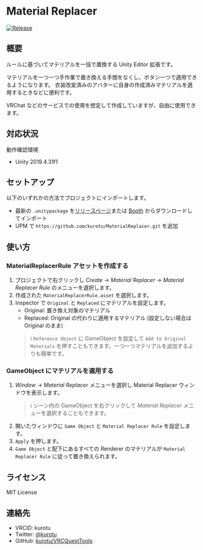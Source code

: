 # Material Replacer

<a href="https://github.com/kurotu/MaterialReplacer/releases/latest">
  <img alt="Release" src="https://img.shields.io/github/v/release/kurotu/MaterialReplacer">
</a>

## 概要

ルールに基づいてマテリアルを一括で置換する Unity Editor 拡張です。

マテリアルを一つ一つ手作業で置き換える手間をなくし、ボタン一つで適用できるようになります。
衣装改変済みのアバターに自身の作成済みマテリアルを適用するときなどに便利です。

VRChat などのサービスでの使用を想定して作成していますが、自由に使用できます。

## 対応状況

動作確認環境
- Unity 2019.4.31f1

## セットアップ

以下のいずれかの方法でプロジェクトにインポートします。

- 最新の `.unitypackage` を[リリースページ](https://github.com/kurotu/MaterialReplacer/releases/latest)または [Booth]() からダウンロードしてインポート
- UPM で `https://github.com/kurotu/MaterialReplacer.git` を追加

## 使い方

### MaterialReplacerRule アセットを作成する

1. プロジェクトで右クリックし *Create* -> *Material Replacer* -> *Material Replacer Rule* のメニューを選択します。
2. 作成された `MaterialReplacerRule.asset` を選択します。
3. Inspector で `Original` と `Replaced` にマテリアルを設定します。
    - Original: 置き換え対象のマテリアル
    - Replaced: Original の代わりに適用するマテリアル (設定しない場合は Original のまま)
    > ℹ️ `Reference Object` に GameObject を設定して `Add to Original Materials` を押すこともできます。一つ一つマテリアルを追加するよりも簡単です。

### GameObject にマテリアルを適用する

1. *Window* -> *Material Replacer* メニューを選択し Material Replacer ウィンドウを表示します。
   > ℹ️ シーン内の GameObject を右クリックして *Material Replacer* メニューを選択することもできます。
2. 開いたウィンドウに `Game Object` と `Material Replacer Rule` を設定します。
3. `Apply` を押します。
4. `Game Object` と配下にあるすべての Renderer のマテリアルが `Material Replacer Rule` に従って置き換えられます。

## ライセンス

MIT License

## 連絡先

- VRCID: kurotu
- Twitter: [@kurotu](https://twitter.com/kurotu)
- GitHub: [kurotu/VRCQuestTools](https://github.com/kurotu/VRCQuestTools)
